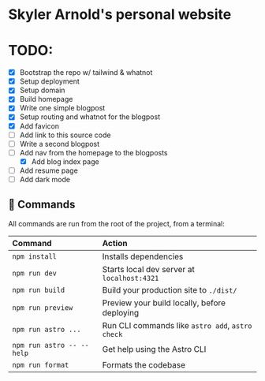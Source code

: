 # Skyler Arnold's personal website

# TODO:

- [x] Bootstrap the repo w/ tailwind & whatnot
- [x] Setup deployment
- [x] Setup domain
- [x] Build homepage
- [x] Write one simple blogpost
- [x] Setup routing and whatnot for the blogpost
- [x] Add favicon
- [ ] Add link to this source code
- [ ] Write a second blogpost
- [ ] Add nav from the homepage to the blogposts
  - [x] Add blog index page
- [ ] Add resume page
- [ ] Add dark mode

## 🧞 Commands

All commands are run from the root of the project, from a terminal:

| Command                   | Action                                           |
| :------------------------ | :----------------------------------------------- |
| `npm install`             | Installs dependencies                            |
| `npm run dev`             | Starts local dev server at `localhost:4321`      |
| `npm run build`           | Build your production site to `./dist/`          |
| `npm run preview`         | Preview your build locally, before deploying     |
| `npm run astro ...`       | Run CLI commands like `astro add`, `astro check` |
| `npm run astro -- --help` | Get help using the Astro CLI                     |
| `npm run format`          | Formats the codebase                             |
